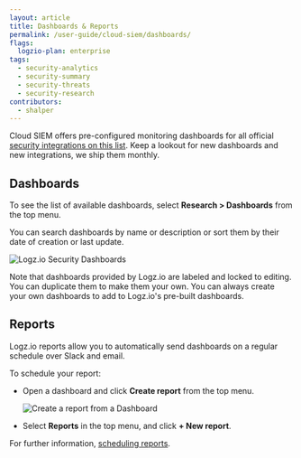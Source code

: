 ```yaml
---
layout: article
title: Dashboards & Reports
permalink: /user-guide/cloud-siem/dashboards/
flags:
  logzio-plan: enterprise
tags:
  - security-analytics
  - security-summary
  - security-threats
  - security-research
contributors:
  - shalper
---
```


Cloud SIEM offers pre-configured monitoring dashboards for all official [security integrations on this list](/user-guide/cloud-siem/integrations). Keep a lookout for new dashboards and new integrations, we ship them monthly.

## Dashboards

To see the list of available dashboards, select **Research > Dashboards** from the top menu.

You can search dashboards by name or description or sort them by their date of creation or last update.

![Logz.io Security Dashboards](https://dytvr9ot2sszz.cloudfront.net/logz-docs/siem/security-dashboards.png)

Note that dashboards provided by Logz.io are labeled and locked to editing. You can duplicate them to make them your own.
You can always create your own dashboards to add to Logz.io's pre-built dashboards.

## Reports

Logz.io reports allow you to automatically send dashboards on a regular schedule over Slack and email.

To schedule your report:

* Open a dashboard and click **Create report** from the top menu.

  ![Create a report from a Dashboard](https://dytvr9ot2sszz.cloudfront.net/whats-new-announcements/1-click-report.png)

* Select **Reports** in the top menu, and click **+ New report**.

For further information, [scheduling reports](/user-guide/reports/).